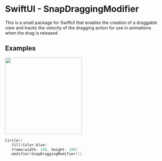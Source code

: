 # SwiftUI - SnapDraggingModifier 

This is a small package for SwiftUI that enables the creation of a draggable view and tracks the velocity of the dragging action for use in animations when the drag is released

## Examples

<img width=250 src="https://user-images.githubusercontent.com/1888355/236678103-a982706d-ea22-4773-9071-2246b855e353.gif" />

```swift
Circle()
  .fill(Color.blue)
  .frame(width: 100, height: 100)
  .modifier(SnapDraggingModifier())
```

